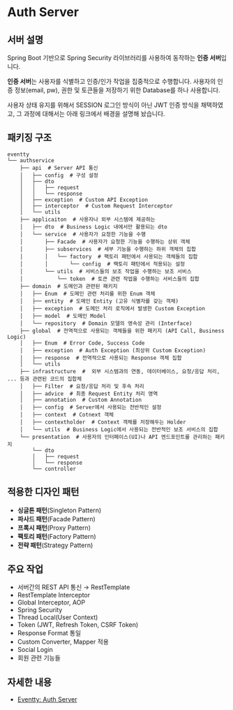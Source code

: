 # Auth Server

## 서버 설명 
Spring Boot 기반으로 Spring Security 라이브러리를 사용하여 동작하는 **인증 서버**입니다.

**인증 서버**는 사용자를 식별하고 인증/인가 작업을 집중적으로 수행합니다. 사용자의 인증 정보(email, pw), 권한 및 토큰들을 저장하기 위한 Database를 하나 사용합니다. 

사용자 상태 유지를 위해서 SESSION 로그인 방식이 아닌 JWT 인증 방식을 채택하였고, 그 과정에 대해서는 아래 링크에서 배경을 설명해 놨습니다.

## 패키징 구조 

```
eventty
└── authservice
    ├── api  # Server API 통신 
    │   ├── config  # 구성 설정
    │   ├── dto
    │   │   ├── request
    │   │   └── response
    │   ├── exception  # Custom API Exception
    │   ├── interceptor  # Custom Request Interceptor
    │   └── utils  
    ├── applicaiton  # 사용자나 외부 시스템에 제공하는 
    │   ├── dto  # Business Logic 내에서만 활용되는 dto
    │   └── service  # 사용자가 요청한 기능을 수행
    │       ├── Facade  # 사용자가 요청한 기능을 수행하는 상위 객체
    │       ├── subservices  # 세부 기능을 수행하는 하위 객체의 집합
    │       │   └── factory  # 팩토리 패턴에서 사용되는 객체들의 집합
    │       │       └── config  # 팩토리 패턴에서 적용되는 설정
    │       └── utils  # 서비스들의 보조 작업을 수행하는 보조 서비스
    │           └── token  # 토큰 관련 작업을 수행하는 서비스들의 집합
    ├── domain  # 도메인과 관련된 패키지
    │   ├── Enum  # 도메인 관련 처리를 위한 Enum 객체
    │   ├── entity  # 도메인 Entity (고유 식별자를 갖는 객체)
    │   ├── exception  # 도메인 처리 로직에서 발생한 Custom Exception
    │   ├── model  # 도메인 Model
    │   └── repository  # Domain 모델의 영속성 관리 (Interface)
    ├── global  # 전역적으로 사용되는 객체들을 위한 패키지 (API Call, Business Logic)
    │   ├── Enum  # Error Code, Success Code 
    │   ├── exception  # Auth Exception (최상위 Custom Exception)
    │   ├── response  # 전역적으로 사용되는 Response 객체 집합
    │   └── utils  
    ├── infrastructure  #  외부 시스템과의 연동, 데이터베이스, 요청/응답 처리, ... 등과 관련된 코드의 집합체
    │   ├── Filter  # 요청/응답 처리 및 후속 처리
    │   ├── advice  # 최종 Request Entity 처리 영역
    │   ├── annotation  # Custom Annotation
    │   ├── config  # Server에서 사용되는 전반적인 설정
    │   ├── context  # Cotnext 객체
    │   ├── contextholder  # Context 객체를 저장해두는 Holder
    │   └── utils  # Business Logic에서 사용되는 전반적인 보조 서비스의 집합
    └── presentation  # 사용자의 인터페이스(UI)나 API 엔드포인트를 관리하는 패키지
        └── dto
        │   ├── request
        │   └── response
        └── controller
```

## 적용한 디자인 패턴 

- **싱글톤 패턴**(Singleton Pattern)
- **파사드 패턴**(Facade Pattern)
- **프록시 패턴**(Proxy Pattern)
- **팩토리 패턴**(Factory Pattern)
- **전략 패턴**(Strategy Pattern)

## 주요 작업 

- 서버간의 REST API 통신 → RestTemplate
- RestTemplate Interceptor
- Global Interceptor, AOP
- Spring Security
- Thread Local(User Context)
- Token (JWT, Refresh Token, CSRF Token)
- Response Format 통일
- Custom Converter, Mapper 적용
- Social Login
- 회원 관련 기능들

## 자세한 내용 

- [Eventty: Auth Server](https://www.notion.so/Auth-Server-4c8f679eda524741be1f463399b18f17)